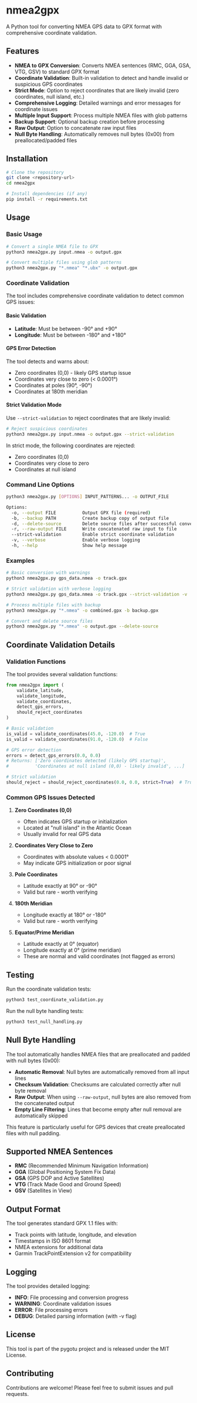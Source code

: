 # nmea2gpx

A Python tool for converting NMEA GPS data to GPX format with comprehensive coordinate validation.

## Features

- **NMEA to GPX Conversion**: Converts NMEA sentences (RMC, GGA, GSA, VTG, GSV) to standard GPX format
- **Coordinate Validation**: Built-in validation to detect and handle invalid or suspicious GPS coordinates
- **Strict Mode**: Option to reject coordinates that are likely invalid (zero coordinates, null island, etc.)
- **Comprehensive Logging**: Detailed warnings and error messages for coordinate issues
- **Multiple Input Support**: Process multiple NMEA files with glob patterns
- **Backup Support**: Optional backup creation before processing
- **Raw Output**: Option to concatenate raw input files
- **Null Byte Handling**: Automatically removes null bytes (0x00) from preallocated/padded files

## Installation

```bash
# Clone the repository
git clone <repository-url>
cd nmea2gpx

# Install dependencies (if any)
pip install -r requirements.txt
```

## Usage

### Basic Usage

```bash
# Convert a single NMEA file to GPX
python3 nmea2gpx.py input.nmea -o output.gpx

# Convert multiple files using glob patterns
python3 nmea2gpx.py "*.nmea" "*.ubx" -o output.gpx
```

### Coordinate Validation

The tool includes comprehensive coordinate validation to detect common GPS issues:

#### Basic Validation
- **Latitude**: Must be between -90° and +90°
- **Longitude**: Must be between -180° and +180°

#### GPS Error Detection
The tool detects and warns about:
- Zero coordinates (0,0) - likely GPS startup issue
- Coordinates very close to zero (< 0.0001°)
- Coordinates at poles (90°, -90°)
- Coordinates at 180th meridian

#### Strict Validation Mode

Use `--strict-validation` to reject coordinates that are likely invalid:

```bash
# Reject suspicious coordinates
python3 nmea2gpx.py input.nmea -o output.gpx --strict-validation
```

In strict mode, the following coordinates are rejected:
- Zero coordinates (0,0)
- Coordinates very close to zero
- Coordinates at null island

### Command Line Options

```bash
python3 nmea2gpx.py [OPTIONS] INPUT_PATTERNS... -o OUTPUT_FILE

Options:
  -o, --output FILE          Output GPX file (required)
  -b, --backup PATH          Create backup copy of output file
  -d, --delete-source        Delete source files after successful conversion
  -r, --raw-output FILE      Write concatenated raw input to file
  --strict-validation        Enable strict coordinate validation
  -v, --verbose              Enable verbose logging
  -h, --help                 Show help message
```

### Examples

```bash
# Basic conversion with warnings
python3 nmea2gpx.py gps_data.nmea -o track.gpx

# Strict validation with verbose logging
python3 nmea2gpx.py gps_data.nmea -o track.gpx --strict-validation -v

# Process multiple files with backup
python3 nmea2gpx.py "*.nmea" -o combined.gpx -b backup.gpx

# Convert and delete source files
python3 nmea2gpx.py "*.nmea" -o output.gpx --delete-source
```

## Coordinate Validation Details

### Validation Functions

The tool provides several validation functions:

```python
from nmea2gpx import (
    validate_latitude,
    validate_longitude, 
    validate_coordinates,
    detect_gps_errors,
    should_reject_coordinates
)

# Basic validation
is_valid = validate_coordinates(45.0, -120.0)  # True
is_valid = validate_coordinates(91.0, -120.0)  # False

# GPS error detection
errors = detect_gps_errors(0.0, 0.0)
# Returns: ['Zero coordinates detected (likely GPS startup)', 
#          'Coordinates at null island (0,0) - likely invalid', ...]

# Strict validation
should_reject = should_reject_coordinates(0.0, 0.0, strict=True)  # True
```

### Common GPS Issues Detected

1. **Zero Coordinates (0,0)**
   - Often indicates GPS startup or initialization
   - Located at "null island" in the Atlantic Ocean
   - Usually invalid for real GPS data

2. **Coordinates Very Close to Zero**
   - Coordinates with absolute values < 0.0001°
   - May indicate GPS initialization or poor signal

3. **Pole Coordinates**
   - Latitude exactly at 90° or -90°
   - Valid but rare - worth verifying

4. **180th Meridian**
   - Longitude exactly at 180° or -180°
   - Valid but rare - worth verifying

5. **Equator/Prime Meridian**
   - Latitude exactly at 0° (equator)
   - Longitude exactly at 0° (prime meridian)
   - These are normal and valid coordinates (not flagged as errors)

## Testing

Run the coordinate validation tests:

```bash
python3 test_coordinate_validation.py
```

Run the null byte handling tests:

```bash
python3 test_null_handling.py
```

## Null Byte Handling

The tool automatically handles NMEA files that are preallocated and padded with null bytes (0x00):

- **Automatic Removal**: Null bytes are automatically removed from all input lines
- **Checksum Validation**: Checksums are calculated correctly after null byte removal
- **Raw Output**: When using `--raw-output`, null bytes are also removed from the concatenated output
- **Empty Line Filtering**: Lines that become empty after null removal are automatically skipped

This feature is particularly useful for GPS devices that create preallocated files with null padding.

## Supported NMEA Sentences

- **RMC** (Recommended Minimum Navigation Information)
- **GGA** (Global Positioning System Fix Data)
- **GSA** (GPS DOP and Active Satellites)
- **VTG** (Track Made Good and Ground Speed)
- **GSV** (Satellites in View)

## Output Format

The tool generates standard GPX 1.1 files with:
- Track points with latitude, longitude, and elevation
- Timestamps in ISO 8601 format
- NMEA extensions for additional data
- Garmin TrackPointExtension v2 for compatibility

## Logging

The tool provides detailed logging:
- **INFO**: File processing and conversion progress
- **WARNING**: Coordinate validation issues
- **ERROR**: File processing errors
- **DEBUG**: Detailed parsing information (with -v flag)

## License

This tool is part of the pygotu project and is released under the MIT License.

## Contributing

Contributions are welcome! Please feel free to submit issues and pull requests. 